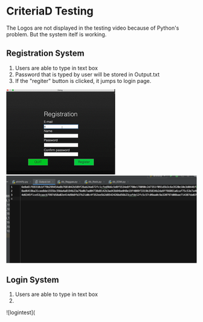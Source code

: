 # CriteriaD Testing #
The Logos are not displayed in the testing video because of Python's problem.
But the system itelf is working.

## Registration System ##
1. Users are able to type in text box
1. Password that is typed by user will be stored in Output.txt
1. If the "regiter" button is clicked, it jumps to login page.

![regitrationtest](Registration.gif)
![regiteroutput](Registration_output.JPG)

## Login System ##
1. Users are able to type in text box
1. 

![logintest](
